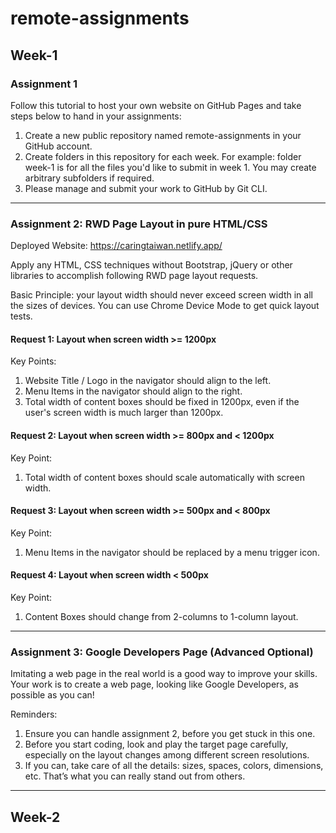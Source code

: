 # remote-assignments

## Week-1

### Assignment 1
Follow this tutorial to host your own website on GitHub Pages and take steps below to hand
in your assignments:
1. Create a new public repository named remote-assignments in your GitHub account.
2. Create folders in this repository for each week. For example: folder week-1 is for all
the files you'd like to submit in week 1. You may create arbitrary subfolders if
required.
3. Please manage and submit your work to GitHub by Git CLI.

---

### Assignment 2: RWD Page Layout in pure HTML/CSS
Deployed Website: https://caringtaiwan.netlify.app/

Apply any HTML, CSS techniques without Bootstrap, jQuery or other libraries to accomplish
following RWD page layout requests.

Basic Principle: your layout width should never exceed screen width in all the sizes of
devices. You can use Chrome Device Mode to get quick layout tests.

#### Request 1: Layout when screen width >= 1200px
Key Points:
1. Website Title / Logo in the navigator should align to the left.
2. Menu Items in the navigator should align to the right.
3. Total width of content boxes should be fixed in 1200px, even if the user's screen
width is much larger than 1200px.

#### Request 2: Layout when screen width >= 800px and < 1200px
Key Point:
1. Total width of content boxes should scale automatically with screen width.

#### Request 3: Layout when screen width >= 500px and < 800px
Key Point:
1. Menu Items in the navigator should be replaced by a menu trigger icon.

#### Request 4: Layout when screen width < 500px
Key Point:
1. Content Boxes should change from 2-columns to 1-column layout.

---

### Assignment 3: Google Developers Page (Advanced Optional)
Imitating a web page in the real world is a good way to improve your skills. Your work is to
create a web page, looking like Google Developers, as possible as you can!

Reminders:
1. Ensure you can handle assignment 2, before you get stuck in this one.
2. Before you start coding, look and play the target page carefully, especially on the
layout changes among different screen resolutions.
3. If you can, take care of all the details: sizes, spaces, colors, dimensions, etc. That’s
what you can really stand out from others.

---

## Week-2
